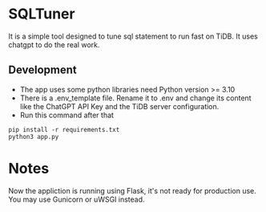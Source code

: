 # SQLTuner

It is a simple tool designed to tune sql statement to run fast on TiDB. It uses chatgpt to do the real work.

## Development
* The app uses some python libraries need Python version >= 3.10
* There is a .env_template file. Rename it to .env and change its content like the ChatGPT API Key and the TiDB server configuration.
* Run this command after that
```code
pip install -r requirements.txt
python3 app.py
```

# Notes
Now the appliction is running using Flask, it's not ready for production use. You may use Gunicorn or uWSGI instead.
